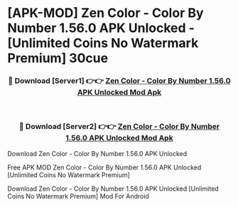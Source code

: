 # [APK-MOD] Zen Color - Color By Number 1.56.0 APK Unlocked - [Unlimited Coins No Watermark Premium] 30cue



<div align="center">
<h3>🔴 Download [Server1] 👉👉 <a href="https://momento.my/?title=Zen_Color_-_Color_By_Number_1.56.0_APK_Unlocked">Zen Color - Color By Number 1.56.0 APK Unlocked Mod Apk</a></h3><br>

<h3>🔴 Download [Server2] 👉👉 <a href="https://momento.my/?title=Zen_Color_-_Color_By_Number_1.56.0_APK_Unlocked">Zen Color - Color By Number 1.56.0 APK Unlocked Mod Apk</a></h3>
</div>



Download Zen Color - Color By Number 1.56.0 APK Unlocked 

Free APK MOD Zen Color - Color By Number 1.56.0 APK Unlocked [Unlimited Coins No Watermark Premium]

Download Zen Color - Color By Number 1.56.0 APK Unlocked [Unlimited Coins No Watermark Premium] Mod For Android
